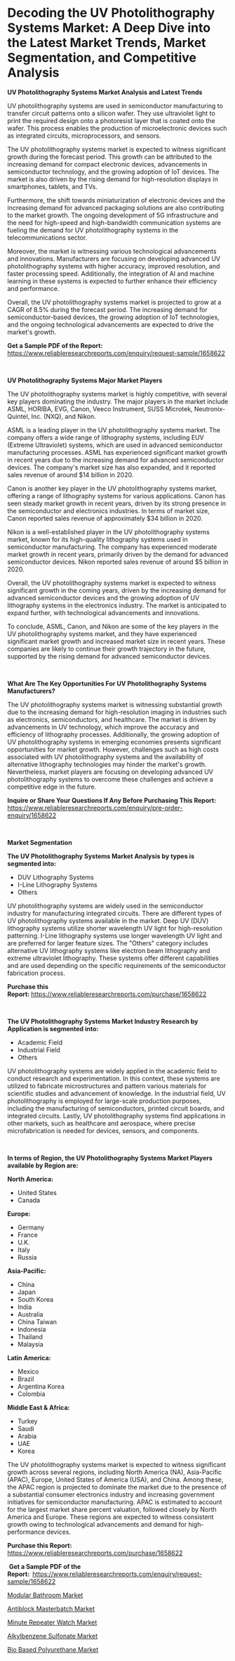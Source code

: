 <p><h1>Decoding the UV Photolithography Systems Market: A Deep Dive into the Latest Market Trends, Market Segmentation, and Competitive Analysis</h1></p><p><strong>UV Photolithography Systems Market Analysis and Latest Trends</strong></p>
<p><p>UV photolithography systems are used in semiconductor manufacturing to transfer circuit patterns onto a silicon wafer. They use ultraviolet light to print the required design onto a photoresist layer that is coated onto the wafer. This process enables the production of microelectronic devices such as integrated circuits, microprocessors, and sensors.</p><p>The UV photolithography systems market is expected to witness significant growth during the forecast period. This growth can be attributed to the increasing demand for compact electronic devices, advancements in semiconductor technology, and the growing adoption of IoT devices. The market is also driven by the rising demand for high-resolution displays in smartphones, tablets, and TVs.</p><p>Furthermore, the shift towards miniaturization of electronic devices and the increasing demand for advanced packaging solutions are also contributing to the market growth. The ongoing development of 5G infrastructure and the need for high-speed and high-bandwidth communication systems are fueling the demand for UV photolithography systems in the telecommunications sector.</p><p>Moreover, the market is witnessing various technological advancements and innovations. Manufacturers are focusing on developing advanced UV photolithography systems with higher accuracy, improved resolution, and faster processing speed. Additionally, the integration of AI and machine learning in these systems is expected to further enhance their efficiency and performance.</p><p>Overall, the UV photolithography systems market is projected to grow at a CAGR of 8.5% during the forecast period. The increasing demand for semiconductor-based devices, the growing adoption of IoT technologies, and the ongoing technological advancements are expected to drive the market's growth.</p></p>
<p><strong>Get a Sample PDF of the Report:&nbsp;</strong> <a href="https://www.reliableresearchreports.com/enquiry/request-sample/1658622">https://www.reliableresearchreports.com/enquiry/request-sample/1658622</a></p>
<p>&nbsp;</p>
<p><strong>UV Photolithography Systems Major Market Players</strong></p>
<p><p>The UV photolithography systems market is highly competitive, with several key players dominating the industry. The major players in the market include ASML, HORIBA, EVG, Canon, Veeco Instrument, SUSS Microtek, Neutronix-Quintel, Inc. (NXQ), and Nikon.</p><p>ASML is a leading player in the UV photolithography systems market. The company offers a wide range of lithography systems, including EUV (Extreme Ultraviolet) systems, which are used in advanced semiconductor manufacturing processes. ASML has experienced significant market growth in recent years due to the increasing demand for advanced semiconductor devices. The company's market size has also expanded, and it reported sales revenue of around $14 billion in 2020.</p><p>Canon is another key player in the UV photolithography systems market, offering a range of lithography systems for various applications. Canon has seen steady market growth in recent years, driven by its strong presence in the semiconductor and electronics industries. In terms of market size, Canon reported sales revenue of approximately $34 billion in 2020.</p><p>Nikon is a well-established player in the UV photolithography systems market, known for its high-quality lithography systems used in semiconductor manufacturing. The company has experienced moderate market growth in recent years, primarily driven by the demand for advanced semiconductor devices. Nikon reported sales revenue of around $5 billion in 2020.</p><p>Overall, the UV photolithography systems market is expected to witness significant growth in the coming years, driven by the increasing demand for advanced semiconductor devices and the growing adoption of UV lithography systems in the electronics industry. The market is anticipated to expand further, with technological advancements and innovations.</p><p>To conclude, ASML, Canon, and Nikon are some of the key players in the UV photolithography systems market, and they have experienced significant market growth and increased market size in recent years. These companies are likely to continue their growth trajectory in the future, supported by the rising demand for advanced semiconductor devices.</p></p>
<p>&nbsp;</p>
<p><strong>What Are The Key Opportunities For UV Photolithography Systems Manufacturers?</strong></p>
<p><p>The UV photolithography systems market is witnessing substantial growth due to the increasing demand for high-resolution imaging in industries such as electronics, semiconductors, and healthcare. The market is driven by advancements in UV technology, which improve the accuracy and efficiency of lithography processes. Additionally, the growing adoption of UV photolithography systems in emerging economies presents significant opportunities for market growth. However, challenges such as high costs associated with UV photolithography systems and the availability of alternative lithography technologies may hinder the market's growth. Nevertheless, market players are focusing on developing advanced UV photolithography systems to overcome these challenges and achieve a competitive edge in the future.</p></p>
<p><strong>Inquire or Share Your Questions If Any Before Purchasing This Report:</strong> <a href="https://www.reliableresearchreports.com/enquiry/pre-order-enquiry/1658622">https://www.reliableresearchreports.com/enquiry/pre-order-enquiry/1658622</a></p>
<p>&nbsp;</p>
<p><strong>Market Segmentation</strong></p>
<p><strong>The UV Photolithography Systems Market Analysis by types is segmented into:</strong></p>
<p><ul><li>DUV Lithography Systems</li><li>I-Line Lithography Systems</li><li>Others</li></ul></p>
<p><p>UV photolithography systems are widely used in the semiconductor industry for manufacturing integrated circuits. There are different types of UV photolithography systems available in the market. Deep UV (DUV) lithography systems utilize shorter wavelength UV light for high-resolution patterning. I-Line lithography systems use longer wavelength UV light and are preferred for larger feature sizes. The "Others" category includes alternative UV lithography systems like electron beam lithography and extreme ultraviolet lithography. These systems offer different capabilities and are used depending on the specific requirements of the semiconductor fabrication process.</p></p>
<p><strong>Purchase this Report:&nbsp;</strong><a href="https://www.reliableresearchreports.com/purchase/1658622">https://www.reliableresearchreports.com/purchase/1658622</a></p>
<p>&nbsp;</p>
<p><strong>The UV Photolithography Systems Market Industry Research by Application is segmented into:</strong></p>
<p><ul><li>Academic Field</li><li>Industrial Field</li><li>Others</li></ul></p>
<p><p>UV photolithography systems are widely applied in the academic field to conduct research and experimentation. In this context, these systems are utilized to fabricate microstructures and pattern various materials for scientific studies and advancement of knowledge. In the industrial field, UV photolithography is employed for large-scale production purposes, including the manufacturing of semiconductors, printed circuit boards, and integrated circuits. Lastly, UV photolithography systems find applications in other markets, such as healthcare and aerospace, where precise microfabrication is needed for devices, sensors, and components.</p></p>
<p>&nbsp;</p>
<p><strong>In terms of Region, the UV Photolithography Systems Market Players available by Region are:</strong></p>
<p>
    <p> <strong> North America: </strong>
        <ul>
            <li>United States</li>
            <li>Canada</li>
        </ul>
        </p> 
    <p> <strong> Europe: </strong>
        <ul>
            <li>Germany</li>
            <li>France</li>
            <li>U.K.</li>
            <li>Italy</li>
            <li>Russia</li>
        </ul>
        </p> 
    <p> <strong> Asia-Pacific: </strong>
        <ul>
            <li>China</li>
            <li>Japan</li>
            <li>South Korea</li>
            <li>India</li>
            <li>Australia</li>
            <li>China Taiwan</li>
            <li>Indonesia</li>
            <li>Thailand</li>
            <li>Malaysia</li>
        </ul>
        </p> 
    <p> <strong> Latin America: </strong>
        <ul>
            <li>Mexico</li>
            <li>Brazil</li>
            <li>Argentina Korea</li>
            <li>Colombia</li>
        </ul>
        </p> 
    <p> <strong> Middle East & Africa: </strong>
        <ul>
            <li>Turkey</li>
            <li>Saudi</li>
            <li>Arabia</li>
            <li>UAE</li>
            <li>Korea</li>
        </ul>
    </p>
    </p>
<p><p>The UV photolithography systems market is expected to witness significant growth across several regions, including North America (NA), Asia-Pacific (APAC), Europe, United States of America (USA), and China. Among these, the APAC region is projected to dominate the market due to the presence of a substantial consumer electronics industry and increasing government initiatives for semiconductor manufacturing. APAC is estimated to account for the largest market share percent valuation, followed closely by North America and Europe. These regions are expected to witness consistent growth owing to technological advancements and demand for high-performance devices.</p></p>
<p><strong>Purchase this Report: </strong><a href="https://www.reliableresearchreports.com/purchase/1658622">https://www.reliableresearchreports.com/purchase/1658622</a></p>
<p>&nbsp;<strong>Get a Sample PDF of the Report:&nbsp;&nbsp;</strong><a href="https://www.reliableresearchreports.com/enquiry/request-sample/1658622">https://www.reliableresearchreports.com/enquiry/request-sample/1658622</a></p>
<p><strong></strong></p>
<p><p><a href="https://github.com/ruslanpoljakovrd177/Market-Research-Report-List-2/blob/main/modular-bathroom-market.md">Modular Bathroom Market</a></p><p><a href="https://medium.com/@cierrahayes645/antiblock-masterbatch-market-size-market-outlook-and-market-forecast-2024-to-2031-3de8f8b095dc">Antiblock Masterbatch Market</a></p><p><a href="https://github.com/gulaimolin/Market-Research-Report-List-2/blob/main/minute-repeater-watch-market.md">Minute Repeater Watch Market</a></p><p><a href="https://medium.com/@cierrahayes645/alkylbenzene-sulfonate-market-size-market-outlook-and-market-forecast-2024-to-2031-bc9602467539">Alkylbenzene Sulfonate Market</a></p><p><a href="https://medium.com/@cierrahayes645/bio-based-polyurethane-market-size-and-market-trends-complete-industry-overview-2024-to-2031-812cf833005a">Bio Based Polyurethane Market</a></p></p>
